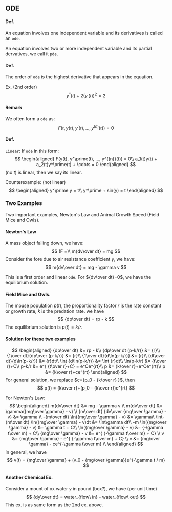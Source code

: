 ## ODE

#### Def.
An equation involves one independent variable and its derivatives is called an `ode`.

An equation involves two or more independent variable and its partial dervatives, we call it `pde`.

#### Def.
The order of `ode` is the highest derivative that appears in the equation.

Ex. (2nd order)
$$
y^{\prime\prime}(t) + 2(y^\prime(t))^2 = 2
$$

#### Remark
We often form a `ode` as:
$$
F(t, y(t), y^\prime(t), ..., y^{(n)}(t)) = 0
$$

#### Def.
`Linear`: If `ode` in this form:
$$
\begin{aligned}
F(y(t), y^\prime(t), ..., y^{(n)}(t)) = 0\\
a_1(t)y(t) + a_2(t)y^\prime(t) + \cdots = 0
\end{aligned}
$$
(no $t$) is linear, then we say its linear.

Counterexample: (not linear)
$$
\begin{aligned}
y^\prime y = t\\
y^\prime + sin(y) = t
\end{aligned}
$$

### Two Examples
Two important examples, Newton's Law and Animal Growth Speed (Field Mice and Owls).
#### Newton's Law

A mass object falling down, we have:
$$
(F =)\ m{dv\over dt} = mg
$$
Consider the fore due to air resistance coefficient $\gamma$, we have:
$$
m{dv\over dt} = mg - \gamma v
$$

This is a first order and linear `ode`. For ${dv\over dt}=0$, we have the equilibrium solution.

#### Field Mice and Owls.
The mouse population $p(t)$, the proportionality factor $r$ is the rate constant or growth rate, $k$ is the predation rate. we have
$$
{dp\over dt} = rp - k
$$
The equilibrium solution is $p(t) = k/r$.

#### Solution for these two examples

$$
\begin{aligned}
{dp\over dt} &= rp - k\\
{dp\over dt (p-k/r)} &= {r}\\
{1\over dt}{dp\over (p-k/r)} &= {r}\\
{1\over dt}{d\ln(p-k/r)} &= {r}\\
{dt\over dt}{d\ln(p-k/r)} &= {r}dt\\
\int {d\ln(p-k/r)} &= \int {r}dt\\
\ln(p-k/r) &= {t\over r}+C\\
p-k/r &= e^{ {t\over r}+C} = e^Ce^{rt}\\
p &= {k\over r}+e^Ce^{rt}\\
p &= {k\over r}+ce^{rt}
\end{aligned}
$$
For general solution, we replace $c={p_0 - {k\over r} }$, then
$$
p(t) = {k\over r}+(p_0 - {k\over r})e^{rt}
$$


For Newton's Law:
$$
\begin{aligned}
m{dv\over dt} &= mg - \gamma v \\
m{dv\over dt} &= \gamma({mg\over \gamma} - v) \\
{m\over dt} {dv\over {mg\over \gamma} - v} &= \gamma \\
-{m\over dt} \ln({mg\over \gamma} - v) &= \gamma\\
\int-{m\over dt} \ln({mg\over \gamma} - v)dt &= \int\gamma dt\\
-m \ln({mg\over \gamma} - v) &= \gamma t + C\\
\ln({mg\over \gamma} - v) &= {-\gamma t\over m} + C\\
{mg\over \gamma} - v &= e^{ {-\gamma t\over m} + C} \\
v &= {mg\over \gamma} - e^{ {-\gamma t\over m} + C} \\
v &= {mg\over \gamma} - ce^{-\gamma t\over m} \\
\end{aligned}
$$
In general, we have
$$
v(t) = {mg\over \gamma} + (v_0 - {mg\over \gamma})e^{-\gamma t / m}
$$

#### Another Chemical Ex.
Consider a mount of xx water $y$ in pound (box?), we have (per unit time)
$$
{dy\over dt} = water_{flow\ in} - water_{flow\ out}
$$
This ex. is as same form as the 2nd ex. above.

